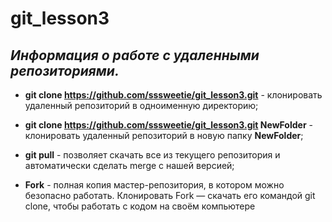 # git_lesson3
##  _Информация о работе с удаленными репозиториями._

- **git clone https://github.com/sssweetie/git_lesson3.git** - клонировать удаленный репозиторий в одноименную директорию;

- **git clone https://github.com/sssweetie/git_lesson3.git NewFolder** - клонировать удаленный репозиторий в новую папку **NewFolder**;

- **git pull** - позволяет скачать все из текущего репозитория и автоматически сделать merge с нашей версией; 

- **Fork** - полная копия мастер-репозитория, в котором  можно безопасно работать. Клонировать Fork — скачать его командой git clone, чтобы работать с кодом на своём компьютере

